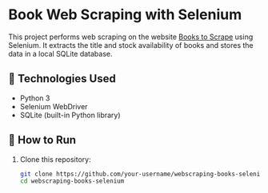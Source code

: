 # Book Web Scraping with Selenium

This project performs web scraping on the website [Books to Scrape](https://books.toscrape.com/) using Selenium. It extracts the title and stock availability of books and stores the data in a local SQLite database.

## 🔧 Technologies Used

- Python 3
- Selenium WebDriver
- SQLite (built-in Python library)

## 🚀 How to Run

1. Clone this repository:
   ```bash
   git clone https://github.com/your-username/webscraping-books-selenium.git
   cd webscraping-books-selenium
